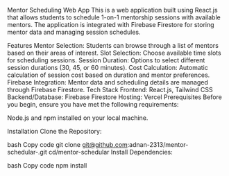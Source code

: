 Mentor Scheduling Web App
This is a web application built using React.js that allows students to schedule 1-on-1 mentorship sessions with available mentors. The application is integrated with Firebase Firestore for storing mentor data and managing session schedules.

Features
Mentor Selection: Students can browse through a list of mentors based on their areas of interest.
Slot Selection: Choose available time slots for scheduling sessions.
Session Duration: Options to select different session durations (30, 45, or 60 minutes).
Cost Calculation: Automatic calculation of session cost based on duration and mentor preferences.
Firebase Integration: Mentor data and scheduling details are managed through Firebase Firestore.
Tech Stack
Frontend: React.js, Tailwind CSS
Backend/Database: Firebase Firestore
Hosting: Vercel
Prerequisites
Before you begin, ensure you have met the following requirements:

Node.js and npm installed on your local machine.

Installation
Clone the Repository:

bash
Copy code
git clone git@github.com:adnan-2313/mentor-schedular-.git
cd/mentor-schedular
Install Dependencies:

bash
Copy code
npm install

